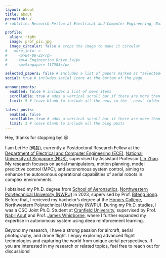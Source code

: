 ```yaml
---
layout: about
title: about
permalink: /
# subtitle: Research Fellow at Electrical and Computer Engineering, National University of Singapore

profile:
  align: right
  image: prof_pic.jpg
  image_circular: false # crops the image to make it circular
#   more_info: >
#     <p>E4-08-22</p>
#     <p>4 Engineering Drive 3</p>
#     <p>Singapore 117583</p>

selected_papers: false # includes a list of papers marked as "selected={true}"
social: true # includes social icons at the bottom of the page

announcements:
  enabled: false # includes a list of news items
  scrollable: true # adds a vertical scroll bar if there are more than 3 news items
  limit: 5 # leave blank to include all the news in the `_news` folder

latest_posts:
  enabled: false
  scrollable: true # adds a vertical scroll bar if there are more than 3 new posts items
  limit: 3 # leave blank to include all the blog posts
---
```


Hey, thanks for stopping by! 😃

I am Lei He (何磊), currently a Postdoctoral Research Fellow at the [Department of Electrical and Computer Engineering (ECE)](https://cde.nus.edu.sg/ece/), [National University of Singapore (NUS)](https://www.nus.edu.sg/), supervised by Assistant Professor [Lin Zhao](https://sites.google.com/view/lzhao). My research focuses on aerial manipulators, motion planning, model predictive control (MPC), and autonomous system control, aiming to enhance the autonomous operational capabilities of aerial robots in complex environments.

I obtained my Ph.D. degree from [School of Aeronautics](https://hangkong.nwpu.edu.cn/EN/Home.htm), [Northwestern Polytechnical University (NWPU)](https://en.nwpu.edu.cn/) in 2023, supervised by Prof. [Bifeng Song](https://www.researchgate.net/profile/Bifeng-Song). Before that, I recieved my bachelor’s degree at the [Honors College](https://enhonors.nwpu.edu.cn/), Northwestern Polytechnical University (NWPU). During my Ph.D. studies, I was a CSC Joint Ph.D. Student at [Cranfield University](https://www.cranfield.ac.uk/), supervised by Prof. [Nabil Aouf](https://www.citystgeorges.ac.uk/about/people/academics/nabil-aouf) and Prof. [James Whidborne](https://www.cranfield.ac.uk/people/professor-james-whidborne-400615), where I further expanded my expertise in autonomous system using deep reinforcement learning.

Beyond my research, I have a strong passion for aircraft, aerial photography, and drone flight. I enjoy exploring advanced flight technologies and capturing the world from unique aerial perspectives. If you are interested in my research or related topics, feel free to reach out for discussions!
